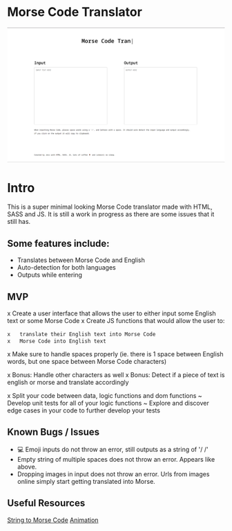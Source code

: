 #
# Morse Code Translator
![Screenshot](/assets/Screenshot_112.png?raw=true "Site Preview")

# Intro
This is a super minimal looking Morse Code translator made with HTML, SASS and JS. It is still a work in progress as there are some issues that it still has. 

## Some features include:
- Translates between Morse Code and English
- Auto-detection for both languages
- Outputs while entering


## MVP

x   Create a user interface that allows the user to either input some English text or some Morse Code
x   Create JS functions that would allow the user to:

    x   translate their English text into Morse Code
    x   Morse Code into English text

x   Make sure to handle spaces properly (ie. there is 1 space between English words, but one space between Morse Code characters)

x   Bonus: Handle other characters as well
x   Bonus: Detect if a piece of text is english or morse and translate accordingly

x   Split your code between data, logic functions and dom functions
~   Develop unit tests for all of your logic functions
~   Explore and discover edge cases in your code to further develop your tests

## Known Bugs / Issues
- 💻 Emoji inputs do not throw an error, still outputs as a string of '/ /'
- Empty string of multiple spaces does not throw an error. Appears like above.
- Dropping images in input does not throw an error. Urls from images online simply start getting translated into Morse.

## Useful Resources
[String to Morse Code](https://www.tutorialspoint.com/converting-string-to-morse-code-in-javascript)
[Animation](https://codepen.io/xJessD/pen/JjvQxxZ)

